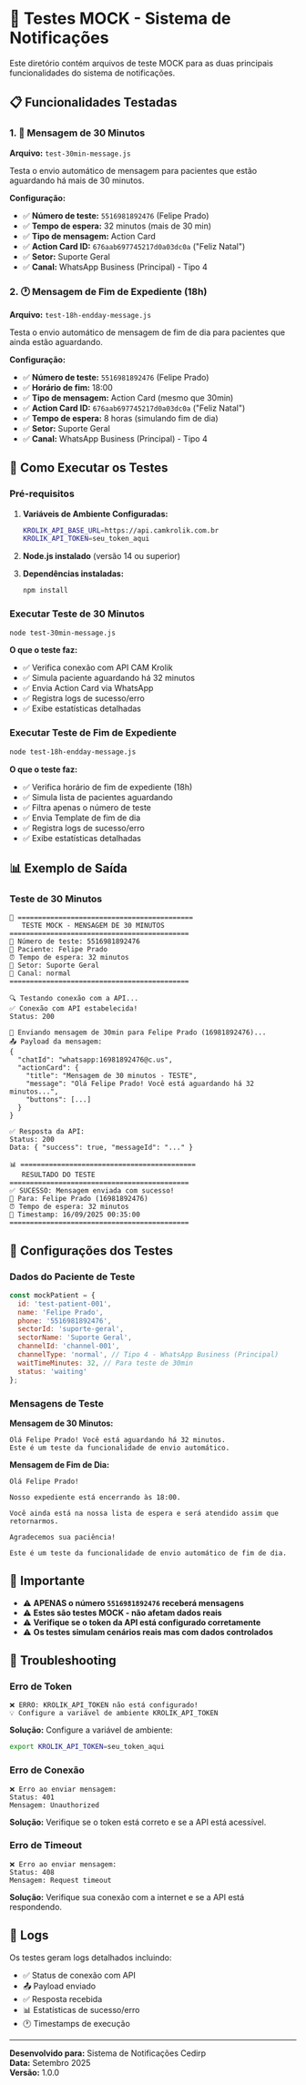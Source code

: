 # 🧪 Testes MOCK - Sistema de Notificações

Este diretório contém arquivos de teste MOCK para as duas principais funcionalidades do sistema de notificações.

## 📋 Funcionalidades Testadas

### 1. 📱 Mensagem de 30 Minutos
**Arquivo:** `test-30min-message.js`

Testa o envio automático de mensagem para pacientes que estão aguardando há mais de 30 minutos.

**Configuração:**
- ✅ **Número de teste:** `5516981892476` (Felipe Prado)
- ✅ **Tempo de espera:** 32 minutos (mais de 30 min)
- ✅ **Tipo de mensagem:** Action Card
- ✅ **Action Card ID:** `676aab697745217d0a03dc0a` ("Feliz Natal")
- ✅ **Setor:** Suporte Geral
- ✅ **Canal:** WhatsApp Business (Principal) - Tipo 4

### 2. 🕐 Mensagem de Fim de Expediente (18h)
**Arquivo:** `test-18h-endday-message.js`

Testa o envio automático de mensagem de fim de dia para pacientes que ainda estão aguardando.

**Configuração:**
- ✅ **Número de teste:** `5516981892476` (Felipe Prado)
- ✅ **Horário de fim:** 18:00
- ✅ **Tipo de mensagem:** Action Card (mesmo que 30min)
- ✅ **Action Card ID:** `676aab697745217d0a03dc0a` ("Feliz Natal")
- ✅ **Tempo de espera:** 8 horas (simulando fim de dia)
- ✅ **Setor:** Suporte Geral
- ✅ **Canal:** WhatsApp Business (Principal) - Tipo 4

## 🚀 Como Executar os Testes

### Pré-requisitos

1. **Variáveis de Ambiente Configuradas:**
   ```bash
   KROLIK_API_BASE_URL=https://api.camkrolik.com.br
   KROLIK_API_TOKEN=seu_token_aqui
   ```

2. **Node.js instalado** (versão 14 ou superior)

3. **Dependências instaladas:**
   ```bash
   npm install
   ```

### Executar Teste de 30 Minutos

```bash
node test-30min-message.js
```

**O que o teste faz:**
- ✅ Verifica conexão com API CAM Krolik
- ✅ Simula paciente aguardando há 32 minutos
- ✅ Envia Action Card via WhatsApp
- ✅ Registra logs de sucesso/erro
- ✅ Exibe estatísticas detalhadas

### Executar Teste de Fim de Expediente

```bash
node test-18h-endday-message.js
```

**O que o teste faz:**
- ✅ Verifica horário de fim de expediente (18h)
- ✅ Simula lista de pacientes aguardando
- ✅ Filtra apenas o número de teste
- ✅ Envia Template de fim de dia
- ✅ Registra logs de sucesso/erro
- ✅ Exibe estatísticas detalhadas

## 📊 Exemplo de Saída

### Teste de 30 Minutos
```
🧪 ===========================================
   TESTE MOCK - MENSAGEM DE 30 MINUTOS
============================================
📱 Número de teste: 5516981892476
👤 Paciente: Felipe Prado
⏰ Tempo de espera: 32 minutos
🏥 Setor: Suporte Geral
📲 Canal: normal
============================================

🔍 Testando conexão com a API...
✅ Conexão com API estabelecida!
Status: 200

🚀 Enviando mensagem de 30min para Felipe Prado (16981892476)...
📤 Payload da mensagem:
{
  "chatId": "whatsapp:16981892476@c.us",
  "actionCard": {
    "title": "Mensagem de 30 minutos - TESTE",
    "message": "Olá Felipe Prado! Você está aguardando há 32 minutos...",
    "buttons": [...]
  }
}

✅ Resposta da API:
Status: 200
Data: { "success": true, "messageId": "..." }

📊 ===========================================
   RESULTADO DO TESTE
============================================
✅ SUCESSO: Mensagem enviada com sucesso!
📱 Para: Felipe Prado (16981892476)
⏰ Tempo de espera: 32 minutos
📅 Timestamp: 16/09/2025 00:35:00
============================================
```

## 🔧 Configurações dos Testes

### Dados do Paciente de Teste
```javascript
const mockPatient = {
  id: 'test-patient-001',
  name: 'Felipe Prado',
  phone: '5516981892476',
  sectorId: 'suporte-geral',
  sectorName: 'Suporte Geral',
  channelId: 'channel-001',
  channelType: 'normal', // Tipo 4 - WhatsApp Business (Principal)
  waitTimeMinutes: 32, // Para teste de 30min
  status: 'waiting'
};
```

### Mensagens de Teste

**Mensagem de 30 Minutos:**
```
Olá Felipe Prado! Você está aguardando há 32 minutos. 
Este é um teste da funcionalidade de envio automático.
```

**Mensagem de Fim de Dia:**
```
Olá Felipe Prado!

Nosso expediente está encerrando às 18:00.

Você ainda está na nossa lista de espera e será atendido assim que retornarmos.

Agradecemos sua paciência!

Este é um teste da funcionalidade de envio automático de fim de dia.
```

## 🚨 Importante

- ⚠️ **APENAS o número `5516981892476` receberá mensagens**
- ⚠️ **Estes são testes MOCK - não afetam dados reais**
- ⚠️ **Verifique se o token da API está configurado corretamente**
- ⚠️ **Os testes simulam cenários reais mas com dados controlados**

## 🐛 Troubleshooting

### Erro de Token
```
❌ ERRO: KROLIK_API_TOKEN não está configurado!
💡 Configure a variável de ambiente KROLIK_API_TOKEN
```

**Solução:** Configure a variável de ambiente:
```bash
export KROLIK_API_TOKEN=seu_token_aqui
```

### Erro de Conexão
```
❌ Erro ao enviar mensagem:
Status: 401
Mensagem: Unauthorized
```

**Solução:** Verifique se o token está correto e se a API está acessível.

### Erro de Timeout
```
❌ Erro ao enviar mensagem:
Status: 408
Mensagem: Request timeout
```

**Solução:** Verifique sua conexão com a internet e se a API está respondendo.

## 📝 Logs

Os testes geram logs detalhados incluindo:
- ✅ Status de conexão com API
- 📤 Payload enviado
- ✅ Resposta recebida
- 📊 Estatísticas de sucesso/erro
- 🕐 Timestamps de execução

---

**Desenvolvido para:** Sistema de Notificações Cedirp  
**Data:** Setembro 2025  
**Versão:** 1.0.0
